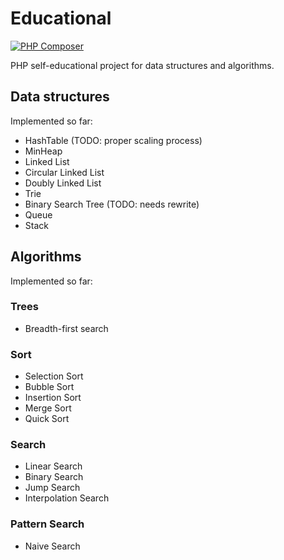# Educational

[![PHP Composer](https://github.com/dukem1/edu/workflows/PHP%20Composer/badge.svg)](https://github.com/dukem1/edu/actions)

PHP self-educational project for data structures and algorithms.

## Data structures
Implemented so far:
- HashTable (TODO: proper scaling process)
- MinHeap
- Linked List
- Circular Linked List
- Doubly Linked List
- Trie
- Binary Search Tree (TODO: needs rewrite)
- Queue
- Stack

## Algorithms
Implemented so far:

### Trees
- Breadth-first search

### Sort
- Selection Sort
- Bubble Sort
- Insertion Sort
- Merge Sort
- Quick Sort

### Search
- Linear Search
- Binary Search
- Jump Search
- Interpolation Search

### Pattern Search
- Naive Search
